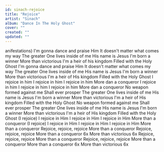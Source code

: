 ```yaml
---
id: sinach-rejoice
title: "Rejoice"
artist: "Sinach"
album: "Dance In The Holy Ghost"
cover: ""
created: ""
updated: ""
---
```


anifestations)
I'm gonna dance and praise Him
It doesn't matter what comes my way
The greater One lives inside of me
His name is Jesus
I'm born a winner
More than victorious
I'm a heir of his kingdom
Filled with the Holy Ghost
I'm gonna dance and praise Him
It doesn't matter what comes my way
The greater One lives inside of me
His name is Jesus
I'm born a winner
More than victorious
I'm a heir of His kingdom
Filled with the Holy Ghost
I rejoice in him
I rejoice in him
I rejoice in him
More dan a conqueror
I rejoice in him
I rejoice in him
I rejoice in him
More dan a conqueror
No weapon formed against me
Shall ever prosper
The greater One lives inside of me
His name is Jesus
I'm born a winner
More than victorious
I'm a heir of His kingdom
Filled with the Holy Ghost
No weapon formed against me
Shall ever prosper
The greater One lives inside of me
His name is Jesus
I'm born a winner
More than victorious
I'm a heir of His kingdom
Filled with the Holy Ghost
(I rejoice) I rejoice in Him
I rejoice in Him
I rejoice in Him
More than a conqueror
(I rejoice) I rejoice in Him
I rejoice in Him
I rejoice in Him
More than a conqueror
Rejoice, rejoice, rejoice
More than a conqueror
Rejoice, rejoice, rejoice
More than a conqueror 6x
More than victorious 6x
Rejoice, rejoice, rejoice
More than a conqueror
Rejoice, rejoice, rejoice
More than a conqueror
More than a conqueror 6x
More than victorious 6x